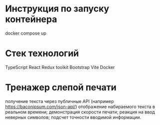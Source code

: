 # Инструкция по запуску контейнера 
 docker compose up
 
 # Стек технологий 
 TypeScript
 React
 Redux toolkit
 Bootstrap
 Vite
 Docker
 
  # Тренажер слепой печати 
  получение текста через публичные API (например https://baconipsum.com/json-api/)
  отображение набираемого текста в реальном времени;
  демонстрация скорости печати;
  реакция на ввод неверных символов;
  подсчет точности вводимой информации.

 
